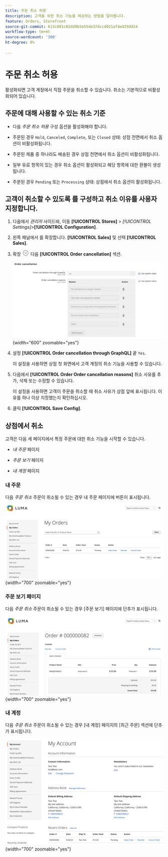 ```yaml
---
title: 주문 취소 허용
description: 고객을 위한 취소 기능을 제공하는 방법을 알아봅니다.
feature: Orders, Storefront
source-git-commit: 613c081c02dd9b5e55de37dccd021af4e429d424
workflow-type: tm+mt
source-wordcount: '300'
ht-degree: 0%

---
```



# 주문 취소 허용

활성화되면 고객 계정에서 직접 주문을 취소할 수 있습니다. 취소는 기본적으로 비활성화되어 있습니다.

## 주문에 대해 사용할 수 있는 취소 기준

- 다음 _주문 취소 허용_ 구성 옵션을 활성화해야 합니다.

- 주문된 경우 `Hold`, `Canceled`, `Complete`, 또는 `Closed` 상태: 상점 전면에서 취소 옵션이 비활성화됩니다.

- 주문된 제품 중 하나라도 배송된 경우 상점 전면에서 취소 옵션이 비활성화됩니다.

- 일부 유료 항목이 있는 경우 취소 옵션이 활성화되고 해당 항목에 대한 환불이 생성됩니다.

- 주문된 경우 `Pending` 또는 `Processing` 상태: 상점에서 취소 옵션이 활성화됩니다.

## 고객이 취소할 수 있도록 를 구성하고 취소 이유를 사용자 지정합니다.

1. 다음에서 _관리자_ 사이드바, 이동 **[!UICONTROL Stores]** > _[!UICONTROL Settings]_>**[!UICONTROL Configuration]**.

1. 왼쪽 패널에서 를 확장합니다. **[!UICONTROL Sales]** 및 선택 **[!UICONTROL Sales]**.

1. 확장 ![확장 선택기](../assets/icon-display-expand.png) 다음 **[!UICONTROL Order cancellation]** 섹션.

   ![주문 취소 옵션](../configuration-reference/sales/assets/sales-order-cancellation.png){width="600" zoomable="yes"}

1. 설정 **[!UICONTROL Order cancellation through GraphQL]** 끝 `Yes`.

   이 설정을 사용하면 상점 첫 화면에서 고객 계정의 취소 기능을 사용할 수 있습니다.

1. 다음에서 **[!UICONTROL Order Order cancellation reasons]** 취소 사유를 추가, 삭제 또는 수정할 수 있습니다.

   이 설정을 사용하면 고객이 주문을 취소할 때 취소 사유가 상점 앞에 표시됩니다.
이유를 하나 이상 지정했는지 확인하십시오.

1. 클릭 **[!UICONTROL Save Config]**.

## 상점에서 취소

고객은 다음 세 페이지에서 특정 주문에 대한 취소 기능을 시작할 수 있습니다.

- _내 주문_ 페이지

- _주문 보기_ 페이지

- _내 계정_ 페이지

### 내 주문

다음 _주문 취소_ 주문이 취소될 수 있는 경우 내 주문 페이지에 버튼이 표시됩니다.

![예제 storefront - 내 주문 페이지](./assets/my-order-page-view-cancel.png){width="700" zoomable="yes"}

### 주문 보기 페이지

다음 _주문 취소_ 주문이 취소될 수 있는 경우 [주문 보기] 페이지에 단추가 표시됩니다.

![주문 세부 사항 페이지](./assets/order-view-page-cancel.png){width="700" zoomable="yes"}

### 내 계정

다음 _주문 취소_ 주문이 취소될 수 있는 경우 [내 계정] 페이지의 [최근 주문] 섹션에 단추가 표시됩니다.

![내 계정 페이지](./assets/my-account-page-view-cancel.png){width="700" zoomable="yes"}


